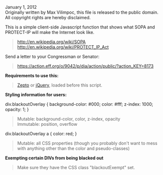 January 1, 2012  
Originally written by Max Vilimpoc, this file is released to the public domain.  
All copyright rights are hereby disclaimed.  

This is a simple client-side Javascript function that shows what SOPA and PROTECT-IP will make the Internet look like.

> http://en.wikipedia.org/wiki/SOPA  
> http://en.wikipedia.org/wiki/PROTECT_IP_Act  

Send a letter to your Congressman or Senator:

> https://action.eff.org/o/9042/p/dia/action/public/?action_KEY=8173

**Requirements to use this:**

> [Zepto](http://zeptojs.com/) or [jQuery](http://jquery.com/), loaded before this script.

**Styling information for users:**

div.blackoutOverlay { background-color: #000; color: #fff; z-index: 1000; opacity: 1; }

>  Mutable: background-color, color, z-index, opacity  
>Immutable: position, overflow

div.blackoutOverlay a { color: red; }

>  Mutable: all CSS properties (though you probably don't want to mess 
>           with anything other than the color and pseudo-classes)

**Exempting certain DIVs from being blacked out**

> Make sure they have the CSS class "blackoutExempt" set.